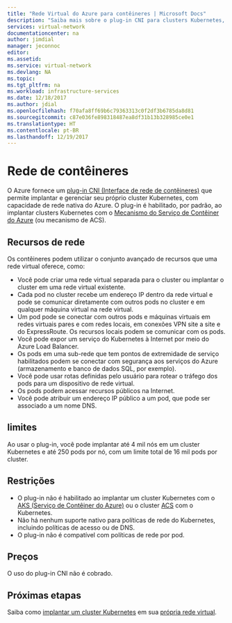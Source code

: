 ```yaml
---
title: "Rede Virtual do Azure para contêineres | Microsoft Docs"
description: "Saiba mais sobre o plug-in CNI para clusters Kubernetes, que permite que os contêineres se comuniquem entre si e com outros recursos, em uma rede virtual."
services: virtual-network
documentationcenter: na
author: jimdial
manager: jeconnoc
editor: 
ms.assetid: 
ms.service: virtual-network
ms.devlang: NA
ms.topic: 
ms.tgt_pltfrm: na
ms.workload: infrastructure-services
ms.date: 12/18/2017
ms.author: jdial
ms.openlocfilehash: f70afa8ff69b6c79363313c0f2df3b6785da8d81
ms.sourcegitcommit: c87e036fe898318487ea8df31b13b328985ce0e1
ms.translationtype: HT
ms.contentlocale: pt-BR
ms.lasthandoff: 12/19/2017
---
```

# <a name="container-networking"></a>Rede de contêineres

O Azure fornece um [plug-in CNI (Interface de rede de contêineres)](https://github.com/Azure/azure-container-networking/blob/master/docs/cni.md) que permite implantar e gerenciar seu próprio cluster Kubernetes, com capacidade de rede nativa do Azure. O plug-in é habilitado, por padrão, ao implantar clusters Kubernetes com o [Mecanismo do Serviço de Contêiner do Azure](https://github.com/Azure/acs-engine) (ou mecanismo de ACS).

## <a name="networking-capabilities"></a>Recursos de rede

Os contêineres podem utilizar o conjunto avançado de recursos que uma rede virtual oferece, como:
-   Você pode criar uma rede virtual separada para o cluster ou implantar o cluster em uma rede virtual existente. 
-   Cada pod no cluster recebe um endereço IP dentro da rede virtual e pode se comunicar diretamente com outros pods no cluster e em qualquer máquina virtual na rede virtual. 
-   Um pod pode se conectar com outros pods e máquinas virtuais em redes virtuais pares e com redes locais, em conexões VPN site a site e do ExpressRoute. Os recursos locais podem se comunicar com os pods. 
-   Você pode expor um serviço do Kubernetes à Internet por meio do Azure Load Balancer.  
-   Os pods em uma sub-rede que tem pontos de extremidade de serviço habilitados podem se conectar com segurança aos serviços do Azure (armazenamento e banco de dados SQL, por exemplo).
-   Você pode usar rotas definidas pelo usuário para rotear o tráfego dos pods para um dispositivo de rede virtual. 
-   Os pods podem acessar recursos públicos na Internet.
-   Você pode atribuir um endereço IP público a um pod, que pode ser associado a um nome DNS.
 
## <a name="limits"></a>limites
Ao usar o plug-in, você pode implantar até 4 mil nós em um cluster Kubernetes e até 250 pods por nó, com um limite total de 16 mil pods por cluster.

## <a name="constraints"></a>Restrições
- O plug-in não é habilitado ao implantar um cluster Kubernetes com o [AKS (Serviço de Contêiner do Azure)](../aks/intro-kubernetes.md?toc=%2fazure%2fvirtual-network%2ftoc.json) ou o cluster [ACS](../container-service/kubernetes/container-service-intro-kubernetes.md?toc=%2fazure%2fvirtual-network%2ftoc.json) com o Kubernetes.
- Não há nenhum suporte nativo para políticas de rede do Kubernetes, incluindo políticas de acesso ou de DNS.
- O plug-in não é compatível com políticas de rede por pod.

## <a name="pricing"></a>Preços
O uso do plug-in CNI não é cobrado.

## <a name="next-steps"></a>Próximas etapas

Saiba como [implantar um cluster Kubernetes](https://github.com/Azure/acs-engine/blob/master/docs/kubernetes/deploy.md) em sua [própria rede virtual](https://github.com/Azure/acs-engine/blob/master/docs/kubernetes/features.md#using-azure-integrated-networking-cni).
